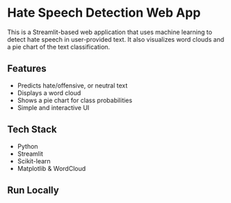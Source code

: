 # Hate Speech Detection Web App

This is a Streamlit-based web application that uses machine learning to detect hate speech in user-provided text. It also visualizes word clouds and a pie chart of the text classification.

## Features
- Predicts hate/offensive, or neutral text
- Displays a word cloud
- Shows a pie chart for class probabilities
- Simple and interactive UI

## Tech Stack
- Python
- Streamlit
- Scikit-learn
- Matplotlib & WordCloud

## Run Locally
